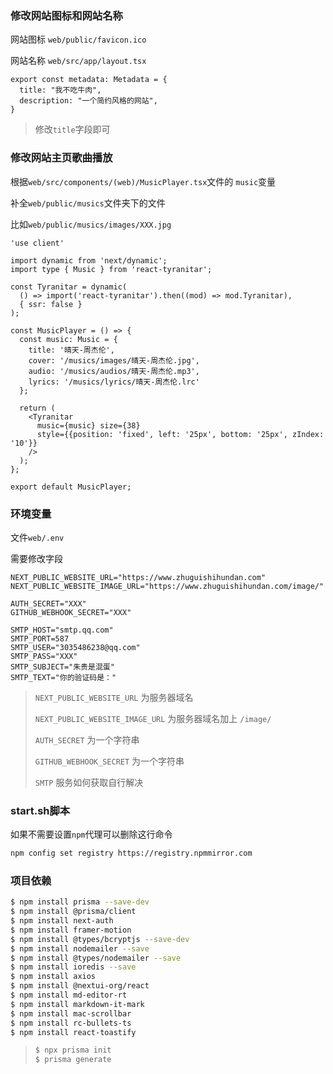 ### 修改网站图标和网站名称

网站图标 `web/public/favicon.ico`

网站名称 `web/src/app/layout.tsx`

```tsx
export const metadata: Metadata = {
  title: "我不吃牛肉",
  description: "一个简约风格的网站",
}
```

> 修改`title`字段即可

### 修改网站主页歌曲播放

根据`web/src/components/(web)/MusicPlayer.tsx`文件的 `music`变量

补全`web/public/musics`文件夹下的文件

比如`web/public/musics/images/XXX.jpg`

```tsx
'use client'

import dynamic from 'next/dynamic';
import type { Music } from 'react-tyranitar';

const Tyranitar = dynamic(
  () => import('react-tyranitar').then((mod) => mod.Tyranitar),
  { ssr: false }
);

const MusicPlayer = () => {
  const music: Music = {
    title: '晴天-周杰伦',
    cover: '/musics/images/晴天-周杰伦.jpg',
    audio: '/musics/audios/晴天-周杰伦.mp3',
    lyrics: '/musics/lyrics/晴天-周杰伦.lrc'
  };

  return (
    <Tyranitar
      music={music} size={38}
      style={{position: 'fixed', left: '25px', bottom: '25px', zIndex: '10'}}
    />
  );
};

export default MusicPlayer;
```

### 环境变量

文件`web/.env`

需要修改字段

```
NEXT_PUBLIC_WEBSITE_URL="https://www.zhuguishihundan.com"
NEXT_PUBLIC_WEBSITE_IMAGE_URL="https://www.zhuguishihundan.com/image/"

AUTH_SECRET="XXX"
GITHUB_WEBHOOK_SECRET="XXX"

SMTP_HOST="smtp.qq.com"
SMTP_PORT=587
SMTP_USER="3035486238@qq.com"
SMTP_PASS="XXX"
SMTP_SUBJECT="朱贵是混蛋"
SMTP_TEXT="你的验证码是："
```

> `NEXT_PUBLIC_WEBSITE_URL` 为服务器域名
>
> `NEXT_PUBLIC_WEBSITE_IMAGE_URL` 为服务器域名加上 `/image/`
>
> `AUTH_SECRET` 为一个字符串
>
> `GITHUB_WEBHOOK_SECRET` 为一个字符串
>
> `SMTP` 服务如何获取自行解决

### start.sh脚本

如果不需要设置`npm`代理可以删除这行命令

```sh
npm config set registry https://registry.npmmirror.com
```



### 项目依赖

```sh
$ npm install prisma --save-dev
$ npm install @prisma/client
$ npm install next-auth
$ npm install framer-motion
$ npm install @types/bcryptjs --save-dev
$ npm install nodemailer --save
$ npm install @types/nodemailer --save
$ npm install ioredis --save
$ npm install axios
$ npm install @nextui-org/react
$ npm install md-editor-rt
$ npm install markdown-it-mark
$ npm install mac-scrollbar
$ npm install rc-bullets-ts
$ npm install react-toastify
```

> ```sh
> $ npx prisma init
> $ prisma generate
> ```

